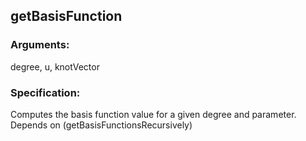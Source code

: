 ## getBasisFunction
### Arguments: 
degree, u, knotVector
### Specification: 
Computes the basis function value for a given degree and parameter. Depends on (getBasisFunctionsRecursively)
